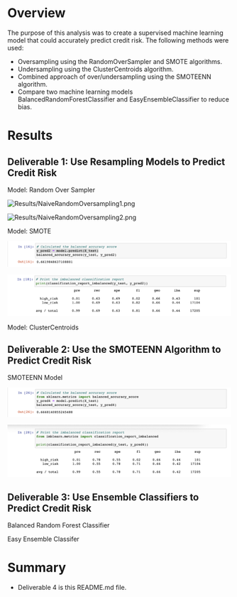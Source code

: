 # Overview

The purpose of this analysis was to create a supervised machine learning model that could accurately predict credit risk. The following methods were used:

* Oversampling using the RandomOverSampler and SMOTE algorithms.
* Undersampling using the ClusterCentroids algorithm.
* Combined approach of over/undersampling using the SMOTEENN algorithm.
* Compare two machine learning models BalancedRandomForestClassifier and EasyEnsembleClassifier to reduce bias.

# Results

## Deliverable 1: Use Resampling Models to Predict Credit Risk

Model: Random Over Sampler

![Results/NaiveRandomOversampling1.png](https://github.com/bamertz/Credit_Risk_Analysis/blob/bc51e15dde79421b866323360b49c347efe5a072/Results/NaiveRandomOversampling1.png)


![Results/NaiveRandomOversampling2.png](https://github.com/bamertz/Credit_Risk_Analysis/blob/51d42f8a5f977e2fe5e962bc93c36e3e682c474c/Results/NaiveRandomOversampling2.png)


Model: SMOTE

![Results/SMOTEOversampling1.png](Results/SMOTEOversampling1.png)

![Results/SMOTEOversampling2.png](Results/SMOTEOversampling2.png)

Model: ClusterCentroids



## Deliverable 2: Use the SMOTEENN Algorithm to Predict Credit Risk

SMOTEENN Model

![Results/SMOTEENN1.png](Results/SMOTEENN1.png)

![Results/SMOTEENN2.png](Results/SMOTEENN2.png)


## Deliverable 3: Use Ensemble Classifiers to Predict Credit Risk

Balanced Random Forest Classifier

Easy Ensemble Classifer

# Summary

* Deliverable 4 is this README.md file.
